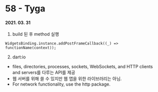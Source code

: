 58 - Tyga
========
#### 2021. 03. 31

1. build 된 후 method 실행
  ```
  WidgetsBinding.instance.addPostFrameCallback((_) => functionName(context));
  ```
2. dart:io
  - files, directories, processes, sockets, WebSockets, and HTTP clients and servers를 다루는 API를 제공
  - 웹 서버를 위해 쓸 수 있지만 웹 앱을 위한 라이브러리는 아님.
  - For network functionality, use the http package.
